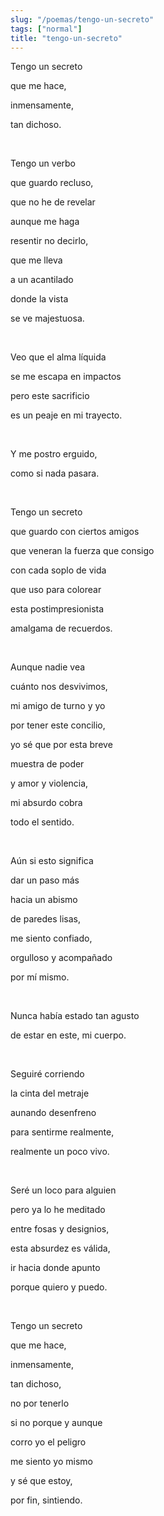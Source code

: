 ```yaml
---
slug: "/poemas/tengo-un-secreto"
tags: ["normal"]
title: "tengo-un-secreto"
---
```

Tengo un secreto

que me hace,

inmensamente,

tan dichoso.

&nbsp;

Tengo un verbo

que guardo recluso,

que no he de revelar

aunque me haga

resentir no decirlo,

que me lleva

a un acantilado

donde la vista

se ve majestuosa.

&nbsp;

Veo que el alma líquida

se me escapa en impactos

pero este sacrificio

es un peaje en mi trayecto.

&nbsp;

Y me postro erguido,

como si nada pasara.

&nbsp;

Tengo un secreto

que guardo con ciertos amigos

que veneran la fuerza que consigo

con cada soplo de vida

que uso para colorear

esta postimpresionista

amalgama de recuerdos.

&nbsp;

Aunque nadie vea

cuánto nos desvivimos,

mi amigo de turno y yo

por tener este concilio,

yo sé que por esta breve

muestra de poder

y amor y violencia,

mi absurdo cobra

todo el sentido.

&nbsp;

Aún si esto significa

dar un paso más

hacia un abismo

de paredes lisas,

me siento confiado,

orgulloso y acompañado

por mí mismo.

&nbsp;

Nunca había estado tan agusto

de estar en este, mi cuerpo.

&nbsp;

Seguiré corriendo

la cinta del metraje

aunando desenfreno

para sentirme realmente,

realmente un poco vivo.

&nbsp;

Seré un loco para alguien

pero ya lo he meditado

entre fosas y designios,

esta absurdez es válida,

ir hacia donde apunto

porque quiero y puedo.

&nbsp;

Tengo un secreto

que me hace,

inmensamente,

tan dichoso,

no por tenerlo

si no porque y aunque

corro yo el peligro

me siento yo mismo

y sé que estoy,

por fin, sintiendo.